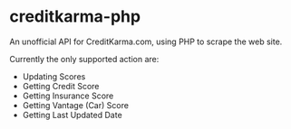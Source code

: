 creditkarma-php
===============

An unofficial API for CreditKarma.com, using PHP to scrape the web site.

Currently the only supported action are:
- Updating Scores
- Getting Credit Score
- Getting Insurance Score
- Getting Vantage (Car) Score
- Getting Last Updated Date
